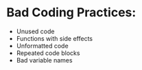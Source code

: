 Bad Coding Practices:
=========
* Unused code
* Functions with side effects
* Unformatted code
* Repeated code blocks
* Bad variable names
